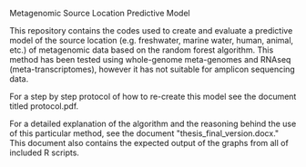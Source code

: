 Metagenomic Source Location Predictive Model

This repository contains the codes used to create and evaluate a predictive model of the source location (e.g. freshwater, marine water, human, animal, etc.) of metagenomic data based on the random forest algorithm. This method has been tested using whole-genome meta-genomes and RNAseq (meta-transcriptomes), however it has not suitable for amplicon sequencing data. 

For a step by step protocol of how to re-create this model see the document titled protocol.pdf.

For a detailed explanation of the algorithm and the reasoning behind the use of this particular method, see the document "thesis_final_version.docx." This document also contains the expected output of the graphs from all of included R scripts. 





<!--stackedit_data:
eyJoaXN0b3J5IjpbLTE0MjAwNTYzMDEsODQwMTE5NDY2XX0=
-->